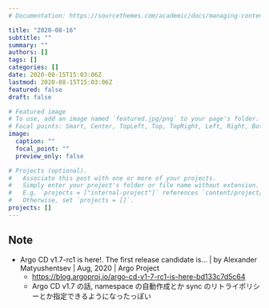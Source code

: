```yaml
---
# Documentation: https://sourcethemes.com/academic/docs/managing-content/

title: "2020-08-16"
subtitle: ""
summary: ""
authors: []
tags: []
categories: []
date: 2020-08-15T15:03:06Z
lastmod: 2020-08-15T15:03:06Z
featured: false
draft: false

# Featured image
# To use, add an image named `featured.jpg/png` to your page's folder.
# Focal points: Smart, Center, TopLeft, Top, TopRight, Left, Right, BottomLeft, Bottom, BottomRight.
image:
  caption: ""
  focal_point: ""
  preview_only: false

# Projects (optional).
#   Associate this post with one or more of your projects.
#   Simply enter your project's folder or file name without extension.
#   E.g. `projects = ["internal-project"]` references `content/project/deep-learning/index.md`.
#   Otherwise, set `projects = []`.
projects: []
---
```


## Note

* Argo CD v1.7-rc1 is here!. The first release candidate is… | by Alexander Matyushentsev | Aug, 2020 | Argo Project
  * https://blog.argoproj.io/argo-cd-v1-7-rc1-is-here-bd133c7d5c64
  * Argo CD v1.7 の話, namespace の自動作成とか sync のリトライポリシーとか指定できるようになったっぽい
